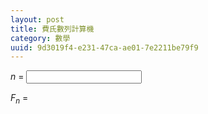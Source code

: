 ```yaml
---
layout: post
title: 費氏數列計算機
category: 數學
uuid: 9d3019f4-e231-47ca-ae01-7e2211be79f9
---
```


*n* =
<input type="number" id="fibonacci-argument">

*F<sub>n</sub>* = <span id="fibonacci-result">&nbsp;</span>

<script type="module">
const argument = document.getElementById("fibonacci-argument");
const result = document.getElementById("fibonacci-result");

// Data structure: Fibonacci matrix
//
// [ F(n-1) F(n)   ]
// [ F(n)   F(n+1) ]
//
// is stored as BigInt array: [F(n-1), F(n), F(n+1)]

// Multiply two Fibonacci matrices
const matmul = (a, b) => [
    a[0] * b[0] + a[1] * b[1],
    a[0] * b[1] + a[1] * b[2],
    a[1] * b[1] + a[2] * b[2],
];

const fibonacci = index => {
    const F1 = [0n, 1n, 1n];

    // Reject NaN and negative indices
    if (!(index >= 0))
        return undefined;

    index >>>= 0; // Convert to uint32

    if (index < F1.length)
        return F1[index];

    const parity = index & 1;
    let result = [1n, 0n, 1n]; // Identity matrix
    let operator = matmul(F1, F1);

    while (index >>>= 1) {
        if (index & 1)
            result = matmul(result, operator);
        operator = matmul(operator, operator);
    }
    return result[1 + parity];
}

argument.addEventListener("input", () => {
    result.innerText = fibonacci(argument.value).toLocaleString();
});
</script>
